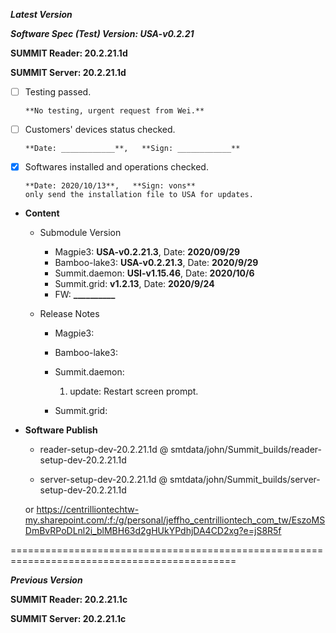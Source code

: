 



***Latest Version***

***Software Spec (Test) Version: USA-v0.2.21***

**SUMMIT Reader: 20.2.21.1d**

**SUMMIT Server: 20.2.21.1d**

* [ ] Testing passed.

      **No testing, urgent request from Wei.**

* [ ] Customers' devices status checked.

      **Date: ____________**,   **Sign: ____________**

* [x] Softwares installed and operations checked.

      **Date: 2020/10/13**,   **Sign: vons**
      only send the installation file to USA for updates.

*  **Content**  
    *  Submodule Version  
        *  Magpie3: **USA-v0.2.21.3**,          Date: **2020/09/29**  
        *  Bamboo-lake3: **USA-v0.2.21.3**,          Date: **2020/9/29**  
        *  Summit.daemon: **USI-v1.15.46**,          Date: **2020/10/6**  
        *  Summit.grid: **v1.2.13**,          Date: **2020/9/24**  
        *  FW: **__________**

    *  Release Notes  
        *  Magpie3:
  
        *  Bamboo-lake3:
  
        *  Summit.daemon:  
            1. update: Restart screen prompt.
  
        *  Summit.grid:
  
* **Software Publish** 

    * reader-setup-dev-20.2.21.1d @ smtdata/john/Summit_builds/reader-setup-dev-20.2.21.1d

    * server-setup-dev-20.2.21.1d @ smtdata/john/Summit_builds/server-setup-dev-20.2.21.1d

    or https://centrilliontechtw-my.sharepoint.com/:f:/g/personal/jeffho_centrilliontech_com_tw/EszoMSDmBvRPoDLnl2i_blMBH63d2gHUkYPdhjDA4CD2xg?e=jS8R5f

=============================================================================================

***Previous Version***

**SUMMIT Reader: 20.2.21.1c**

**SUMMIT Server: 20.2.21.1c**
